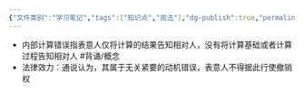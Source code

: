 ```yaml
---
{"文件类别":"学习笔记","tags":["知识点","民法"],"dg-publish":true,"permalink":"/学习笔记studyup/民法总论/内部计算错误/","dgPassFrontmatter":true,"created":"2024-07-17T10:22:37.346+08:00","updated":"2024-10-25T12:20:23.627+08:00"}
---
```


- 内部计算错误指表意人仅将计算的结果告知相对人，没有将计算基础或者计算过程告知相对人 #背诵/概念 
- 法律效力：通说认为，其属于无关紧要的动机错误，表意人不得据此行使撤销权
